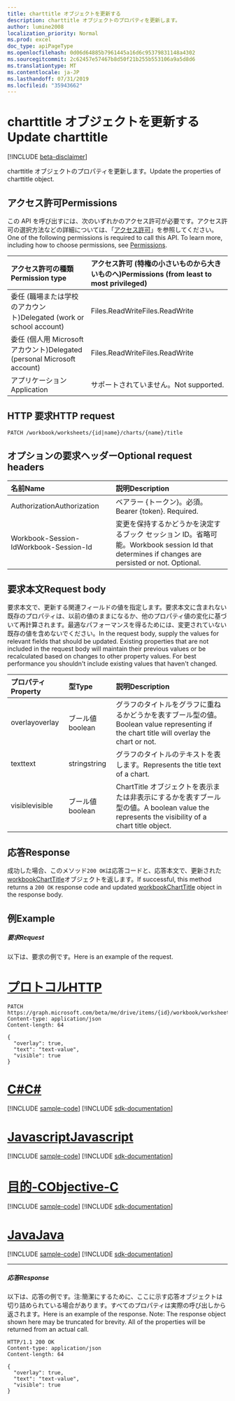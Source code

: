 ```yaml
---
title: charttitle オブジェクトを更新する
description: charttitle オブジェクトのプロパティを更新します。
author: lumine2008
localization_priority: Normal
ms.prod: excel
doc_type: apiPageType
ms.openlocfilehash: 0d06d64885b7961445a16d6c95379831148a4302
ms.sourcegitcommit: 2c62457e57467b8d50f21b255b553106a9a5d8d6
ms.translationtype: MT
ms.contentlocale: ja-JP
ms.lasthandoff: 07/31/2019
ms.locfileid: "35943662"
---
```

# <a name="update-charttitle"></a><span data-ttu-id="a2ed2-103">charttitle オブジェクトを更新する</span><span class="sxs-lookup"><span data-stu-id="a2ed2-103">Update charttitle</span></span>

[!INCLUDE [beta-disclaimer](../../includes/beta-disclaimer.md)]

<span data-ttu-id="a2ed2-104">charttitle オブジェクトのプロパティを更新します。</span><span class="sxs-lookup"><span data-stu-id="a2ed2-104">Update the properties of charttitle object.</span></span>
## <a name="permissions"></a><span data-ttu-id="a2ed2-105">アクセス許可</span><span class="sxs-lookup"><span data-stu-id="a2ed2-105">Permissions</span></span>
<span data-ttu-id="a2ed2-p101">この API を呼び出すには、次のいずれかのアクセス許可が必要です。アクセス許可の選択方法などの詳細については、「[アクセス許可](/graph/permissions-reference)」を参照してください。</span><span class="sxs-lookup"><span data-stu-id="a2ed2-p101">One of the following permissions is required to call this API. To learn more, including how to choose permissions, see [Permissions](/graph/permissions-reference).</span></span>

|<span data-ttu-id="a2ed2-108">アクセス許可の種類</span><span class="sxs-lookup"><span data-stu-id="a2ed2-108">Permission type</span></span>      | <span data-ttu-id="a2ed2-109">アクセス許可 (特権の小さいものから大きいものへ)</span><span class="sxs-lookup"><span data-stu-id="a2ed2-109">Permissions (from least to most privileged)</span></span>              |
|:--------------------|:---------------------------------------------------------|
|<span data-ttu-id="a2ed2-110">委任 (職場または学校のアカウント)</span><span class="sxs-lookup"><span data-stu-id="a2ed2-110">Delegated (work or school account)</span></span> | <span data-ttu-id="a2ed2-111">Files.ReadWrite</span><span class="sxs-lookup"><span data-stu-id="a2ed2-111">Files.ReadWrite</span></span>    |
|<span data-ttu-id="a2ed2-112">委任 (個人用 Microsoft アカウント)</span><span class="sxs-lookup"><span data-stu-id="a2ed2-112">Delegated (personal Microsoft account)</span></span> | <span data-ttu-id="a2ed2-113">Files.ReadWrite</span><span class="sxs-lookup"><span data-stu-id="a2ed2-113">Files.ReadWrite</span></span>    |
|<span data-ttu-id="a2ed2-114">アプリケーション</span><span class="sxs-lookup"><span data-stu-id="a2ed2-114">Application</span></span> | <span data-ttu-id="a2ed2-115">サポートされていません。</span><span class="sxs-lookup"><span data-stu-id="a2ed2-115">Not supported.</span></span> |

## <a name="http-request"></a><span data-ttu-id="a2ed2-116">HTTP 要求</span><span class="sxs-lookup"><span data-stu-id="a2ed2-116">HTTP request</span></span>
<!-- { "blockType": "ignored" } -->
```http
PATCH /workbook/worksheets/{id|name}/charts/{name}/title
```
## <a name="optional-request-headers"></a><span data-ttu-id="a2ed2-117">オプションの要求ヘッダー</span><span class="sxs-lookup"><span data-stu-id="a2ed2-117">Optional request headers</span></span>
| <span data-ttu-id="a2ed2-118">名前</span><span class="sxs-lookup"><span data-stu-id="a2ed2-118">Name</span></span>       | <span data-ttu-id="a2ed2-119">説明</span><span class="sxs-lookup"><span data-stu-id="a2ed2-119">Description</span></span>|
|:-----------|:-----------|
| <span data-ttu-id="a2ed2-120">Authorization</span><span class="sxs-lookup"><span data-stu-id="a2ed2-120">Authorization</span></span>  | <span data-ttu-id="a2ed2-p102">ベアラー {トークン}。必須。</span><span class="sxs-lookup"><span data-stu-id="a2ed2-p102">Bearer {token}. Required.</span></span> |
| <span data-ttu-id="a2ed2-123">Workbook-Session-Id</span><span class="sxs-lookup"><span data-stu-id="a2ed2-123">Workbook-Session-Id</span></span>  | <span data-ttu-id="a2ed2-p103">変更を保持するかどうかを決定するブック セッション ID。省略可能。</span><span class="sxs-lookup"><span data-stu-id="a2ed2-p103">Workbook session Id that determines if changes are persisted or not. Optional.</span></span>|

## <a name="request-body"></a><span data-ttu-id="a2ed2-126">要求本文</span><span class="sxs-lookup"><span data-stu-id="a2ed2-126">Request body</span></span>
<span data-ttu-id="a2ed2-p104">要求本文で、更新する関連フィールドの値を指定します。要求本文に含まれない既存のプロパティは、以前の値のままになるか、他のプロパティ値の変化に基づいて再計算されます。最適なパフォーマンスを得るためには、変更されていない既存の値を含めないでください。</span><span class="sxs-lookup"><span data-stu-id="a2ed2-p104">In the request body, supply the values for relevant fields that should be updated. Existing properties that are not included in the request body will maintain their previous values or be recalculated based on changes to other property values. For best performance you shouldn't include existing values that haven't changed.</span></span>

| <span data-ttu-id="a2ed2-130">プロパティ</span><span class="sxs-lookup"><span data-stu-id="a2ed2-130">Property</span></span>     | <span data-ttu-id="a2ed2-131">型</span><span class="sxs-lookup"><span data-stu-id="a2ed2-131">Type</span></span>   |<span data-ttu-id="a2ed2-132">説明</span><span class="sxs-lookup"><span data-stu-id="a2ed2-132">Description</span></span>|
|:---------------|:--------|:----------|
|<span data-ttu-id="a2ed2-133">overlay</span><span class="sxs-lookup"><span data-stu-id="a2ed2-133">overlay</span></span>|<span data-ttu-id="a2ed2-134">ブール値</span><span class="sxs-lookup"><span data-stu-id="a2ed2-134">boolean</span></span>|<span data-ttu-id="a2ed2-135">グラフのタイトルをグラフに重ねるかどうかを表すブール型の値。</span><span class="sxs-lookup"><span data-stu-id="a2ed2-135">Boolean value representing if the chart title will overlay the chart or not.</span></span>|
|<span data-ttu-id="a2ed2-136">text</span><span class="sxs-lookup"><span data-stu-id="a2ed2-136">text</span></span>|<span data-ttu-id="a2ed2-137">string</span><span class="sxs-lookup"><span data-stu-id="a2ed2-137">string</span></span>|<span data-ttu-id="a2ed2-138">グラフのタイトルのテキストを表します。</span><span class="sxs-lookup"><span data-stu-id="a2ed2-138">Represents the title text of a chart.</span></span>|
|<span data-ttu-id="a2ed2-139">visible</span><span class="sxs-lookup"><span data-stu-id="a2ed2-139">visible</span></span>|<span data-ttu-id="a2ed2-140">ブール値</span><span class="sxs-lookup"><span data-stu-id="a2ed2-140">boolean</span></span>|<span data-ttu-id="a2ed2-141">ChartTitle オブジェクトを表示または非表示にするかを表すブール型の値。</span><span class="sxs-lookup"><span data-stu-id="a2ed2-141">A boolean value the represents the visibility of a chart title object.</span></span>|

## <a name="response"></a><span data-ttu-id="a2ed2-142">応答</span><span class="sxs-lookup"><span data-stu-id="a2ed2-142">Response</span></span>

<span data-ttu-id="a2ed2-143">成功した場合、このメソッド`200 OK`は応答コードと、応答本文で、更新された[workbookChartTitle](../resources/workbookcharttitle.md)オブジェクトを返します。</span><span class="sxs-lookup"><span data-stu-id="a2ed2-143">If successful, this method returns a `200 OK` response code and updated [workbookChartTitle](../resources/workbookcharttitle.md) object in the response body.</span></span>
## <a name="example"></a><span data-ttu-id="a2ed2-144">例</span><span class="sxs-lookup"><span data-stu-id="a2ed2-144">Example</span></span>
##### <a name="request"></a><span data-ttu-id="a2ed2-145">要求</span><span class="sxs-lookup"><span data-stu-id="a2ed2-145">Request</span></span>
<span data-ttu-id="a2ed2-146">以下は、要求の例です。</span><span class="sxs-lookup"><span data-stu-id="a2ed2-146">Here is an example of the request.</span></span>

# <a name="httptabhttp"></a>[<span data-ttu-id="a2ed2-147">プロトコル</span><span class="sxs-lookup"><span data-stu-id="a2ed2-147">HTTP</span></span>](#tab/http)
<!-- {
  "blockType": "request",
  "name": "update_charttitle"
}-->
```http
PATCH https://graph.microsoft.com/beta/me/drive/items/{id}/workbook/worksheets/{id|name}/charts/{name}/title
Content-type: application/json
Content-length: 64

{
  "overlay": true,
  "text": "text-value",
  "visible": true
}
```
# <a name="ctabcsharp"></a>[<span data-ttu-id="a2ed2-148">C#</span><span class="sxs-lookup"><span data-stu-id="a2ed2-148">C#</span></span>](#tab/csharp)
[!INCLUDE [sample-code](../includes/snippets/csharp/update-charttitle-csharp-snippets.md)]
[!INCLUDE [sdk-documentation](../includes/snippets/snippets-sdk-documentation-link.md)]

# <a name="javascripttabjavascript"></a>[<span data-ttu-id="a2ed2-149">Javascript</span><span class="sxs-lookup"><span data-stu-id="a2ed2-149">Javascript</span></span>](#tab/javascript)
[!INCLUDE [sample-code](../includes/snippets/javascript/update-charttitle-javascript-snippets.md)]
[!INCLUDE [sdk-documentation](../includes/snippets/snippets-sdk-documentation-link.md)]

# <a name="objective-ctabobjc"></a>[<span data-ttu-id="a2ed2-150">目的-C</span><span class="sxs-lookup"><span data-stu-id="a2ed2-150">Objective-C</span></span>](#tab/objc)
[!INCLUDE [sample-code](../includes/snippets/objc/update-charttitle-objc-snippets.md)]
[!INCLUDE [sdk-documentation](../includes/snippets/snippets-sdk-documentation-link.md)]

# <a name="javatabjava"></a>[<span data-ttu-id="a2ed2-151">Java</span><span class="sxs-lookup"><span data-stu-id="a2ed2-151">Java</span></span>](#tab/java)
[!INCLUDE [sample-code](../includes/snippets/java/update-charttitle-java-snippets.md)]
[!INCLUDE [sdk-documentation](../includes/snippets/snippets-sdk-documentation-link.md)]

---

##### <a name="response"></a><span data-ttu-id="a2ed2-152">応答</span><span class="sxs-lookup"><span data-stu-id="a2ed2-152">Response</span></span>
<span data-ttu-id="a2ed2-p105">以下は、応答の例です。注:簡潔にするために、ここに示す応答オブジェクトは切り詰められている場合があります。すべてのプロパティは実際の呼び出しから返されます。</span><span class="sxs-lookup"><span data-stu-id="a2ed2-p105">Here is an example of the response. Note: The response object shown here may be truncated for brevity. All of the properties will be returned from an actual call.</span></span>
<!-- {
  "blockType": "response",
  "truncated": true,
  "@odata.type": "microsoft.graph.workbookChartTitle"
} -->
```http
HTTP/1.1 200 OK
Content-type: application/json
Content-length: 64

{
  "overlay": true,
  "text": "text-value",
  "visible": true
}
```

<!-- uuid: 8fcb5dbc-d5aa-4681-8e31-b001d5168d79
2015-10-25 14:57:30 UTC -->
<!--
{
  "type": "#page.annotation",
  "description": "Update charttitle",
  "keywords": "",
  "section": "documentation",
  "tocPath": "",
  "suppressions": [
  ]
}
-->
